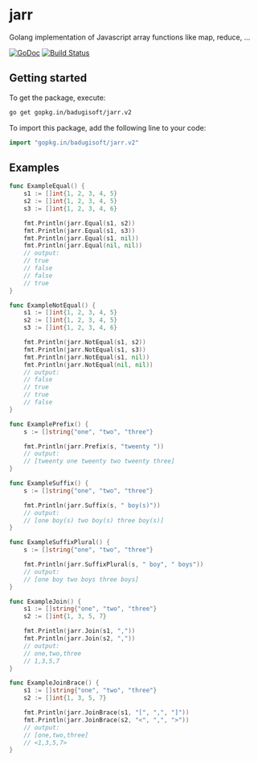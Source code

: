 # jarr
Golang implementation of Javascript array functions like map, reduce, ...


[![GoDoc](https://godoc.org/gopkg.in/badugisoft/jarr.v2?status.svg)](https://godoc.org/gopkg.in/badugisoft/jarr.v2)
[![Build Status](https://drone.io/github.com/badugisoft/jarr/status.png)](https://drone.io/github.com/badugisoft/jarr/latest)

## Getting started

To get the package, execute:
```bash
go get gopkg.in/badugisoft/jarr.v2
```

To import this package, add the following line to your code:
```go
import "gopkg.in/badugisoft/jarr.v2"
```

## Examples

```go
func ExampleEqual() {
	s1 := []int{1, 2, 3, 4, 5}
	s2 := []int{1, 2, 3, 4, 5}
	s3 := []int{1, 2, 3, 4, 6}

	fmt.Println(jarr.Equal(s1, s2))
	fmt.Println(jarr.Equal(s1, s3))
	fmt.Println(jarr.Equal(s1, nil))
	fmt.Println(jarr.Equal(nil, nil))
	// output:
	// true
	// false
	// false
	// true
}
```

```go
func ExampleNotEqual() {
	s1 := []int{1, 2, 3, 4, 5}
	s2 := []int{1, 2, 3, 4, 5}
	s3 := []int{1, 2, 3, 4, 6}

	fmt.Println(jarr.NotEqual(s1, s2))
	fmt.Println(jarr.NotEqual(s1, s3))
	fmt.Println(jarr.NotEqual(s1, nil))
	fmt.Println(jarr.NotEqual(nil, nil))
	// output:
	// false
	// true
	// true
	// false
}
```

```go
func ExamplePrefix() {
	s := []string{"one", "two", "three"}

	fmt.Println(jarr.Prefix(s, "tweenty "))
	// output:
	// [tweenty one tweenty two tweenty three]
}
```

```go
func ExampleSuffix() {
	s := []string{"one", "two", "three"}

	fmt.Println(jarr.Suffix(s, " boy(s)"))
	// output:
	// [one boy(s) two boy(s) three boy(s)]
}
```

```go
func ExampleSuffixPlural() {
	s := []string{"one", "two", "three"}

	fmt.Println(jarr.SuffixPlural(s, " boy", " boys"))
	// output:
	// [one boy two boys three boys]
}
```

```go
func ExampleJoin() {
	s1 := []string{"one", "two", "three"}
	s2 := []int{1, 3, 5, 7}

	fmt.Println(jarr.Join(s1, ","))
	fmt.Println(jarr.Join(s2, ","))
	// output:
	// one,two,three
	// 1,3,5,7
}
```

```go
func ExampleJoinBrace() {
	s1 := []string{"one", "two", "three"}
	s2 := []int{1, 3, 5, 7}

	fmt.Println(jarr.JoinBrace(s1, "[", ",", "]"))
	fmt.Println(jarr.JoinBrace(s2, "<", ",", ">"))
	// output:
	// [one,two,three]
	// <1,3,5,7>
}
```

```go
```
